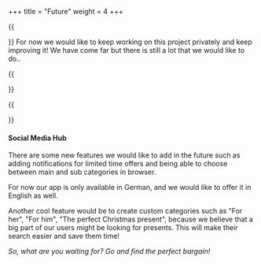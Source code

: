 +++
title = "Future"
weight = 4
+++

{{<section title="So, what's next?">}}
For now we would like to keep working on this project privately and keep improving it! We have come far but there is still a lot that we would like to do..

{{</section>}}

{{<section title="Additional Features">}}
#### Social Media Hub
There are some new features we would like to add in the future such as adding notifications for limited time offers and being able to choose between main and sub categories in browser.

For now our app is only available in German, and we would like to offer it in English as well.

Another cool feature would be to create custom categories such as "For her", "For him", "The perfect Christmas present", because we believe that a big part of our users might be looking for presents. This will make their search easier and save them time!


_So, what are you waiting for? Go and find the perfect bargain!_